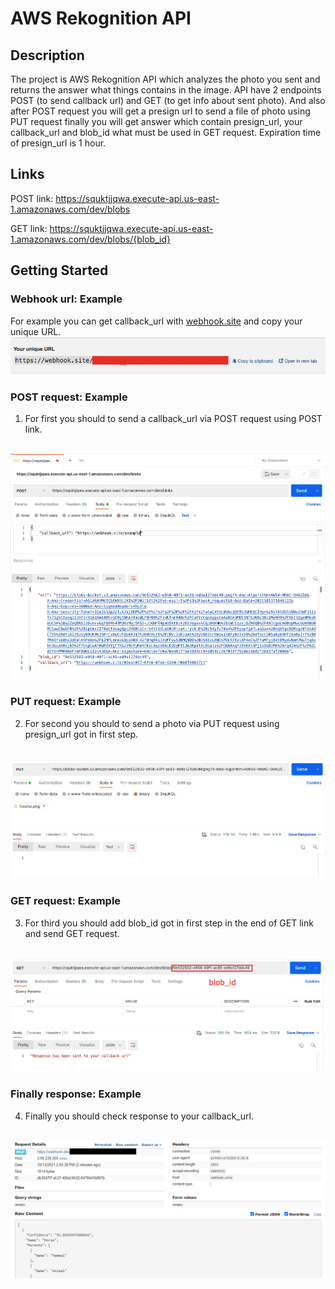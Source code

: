 # AWS Rekognition API

## Description
The project is AWS Rekognition API which analyzes the photo you sent and returns the answer what things contains in the image. API have 2 endpoints POST (to send callback url) and GET (to get info about sent photo). And also after POST request you will get a presign url to send a file of photo using PUT request finally you will get answer which contain presign_url, your callback_url and blob_id what must be used in GET request. Expiration time of presign_url is 1 hour.

## Links
POST link: https://squktjjqwa.execute-api.us-east-1.amazonaws.com/dev/blobs

GET link: https://squktjjqwa.execute-api.us-east-1.amazonaws.com/dev/blobs/{blob_id}

## Getting Started

### Webhook url: Example
For example you can get callback_url with <a href="https://webhook.site/">webhook.site</a> and copy your unique URL.
<br>
<img src="Images/webhook_example.png">

### POST request: Example
1. For first you should to send a callback_url via POST request using POST link.
<br>
<img src="Images/post_example.png">
<img src="Images/post_response_example.png">

### PUT request: Example
2. For second you should to send a photo via PUT request using presign_url got in first step.
<br>
<img src="Images/put_example.png">

### GET request: Example
3. For third you should add blob_id got in first step in the end of GET link and send GET request.
<br>
<img src="Images/get_example.png">

### Finally response: Example
4. Finally you should check response to your callback_url.
<br>
<img src="Images/webhook_response_example.png">
